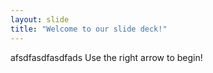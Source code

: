 ```yaml
---
layout: slide
title: "Welcome to our slide deck!"
---
```

afsdfasdfasdfads
Use the right arrow to begin!
